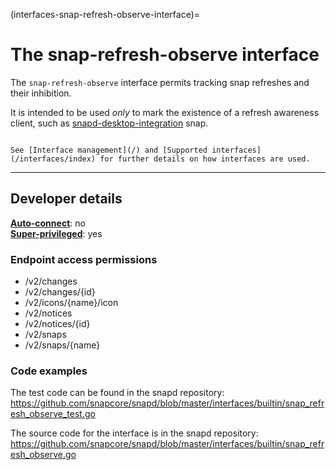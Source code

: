 (interfaces-snap-refresh-observe-interface)=
# The snap-refresh-observe interface

The `snap-refresh-observe` interface permits tracking snap refreshes and their inhibition.

It is intended to be used _only_ to mark the existence of a refresh awareness client, such as [snapd-desktop-integration](https://snapcraft.io/install/snapd-desktop-integration/ubuntu) snap.

```{tip}

See [Interface management](/) and [Supported interfaces](/interfaces/index) for further details on how interfaces are used.
```

---

<h2 id='heading--dev-details'>Developer details </h2>

**[Auto-connect](/t/interface-management/6154#heading--auto-connections)**: no</br>
**[Super-privileged](/)**: yes</br>

<h3 id='heading--endpoint-access'>Endpoint access permissions</h3>
<ul>
<li>/v2/changes</li>
<li>/v2/changes/{id}</li>
<li>/v2/icons/{name}/icon</li>
<li>/v2/notices</li>
<li>/v2/notices/{id}</li>
<li>/v2/snaps</li>
<li>/v2/snaps/{name}</li>
</ul>

### Code examples

The test code can be found in the snapd repository: https://github.com/snapcore/snapd/blob/master/interfaces/builtin/snap_refresh_observe_test.go

The source code for the interface is in the snapd repository: https://github.com/snapcore/snapd/blob/master/interfaces/builtin/snap_refresh_observe.go

